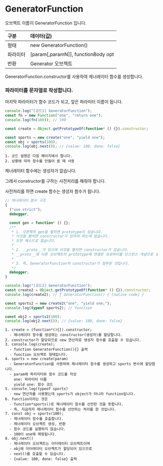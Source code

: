 # GeneratorFunction

오브젝트 이름이 GeneratorFunction 입니다.

| 구분     | 데이터(값)                         |
| :------- | :--------------------------------- |
| 형태     | new GeneratorFunction()            |
| 파라미터 | [param[,paramN]], functionBody opt |
| 반환     | Generator 오브젝트                 |

GeneratorFunction.constructor를 사용하여 제너레이터 함수를 생성합니다.

### 파라미터를 문자열로 작성합니다.

마지막 파라미터가 함수 코드가 되고, 앞은 파라미터 이름이 됩니다.

```js
console.log("[코드1] GeneratorFunction");
const fn = new Function("one", "return one");
console.log(fn(100)); // 100

const create = Object.getPrototypeOf(function* () {}).constructor;

const sports = new create("one", "yield one");
const obj = sports(100);
console.log(obj.next()); // {value: 100, done: false}
```

    1. 코드 설명은 다음 페이지에서 합니다.
    2. 상황에 따라 함수를 만들어 쓸 때 사용

제너레이터 함수에는 생성자가 없습니다.

그래서 constructor를 구하는 사전처리를 해줘야 합니다.

사전처리를 하면 create 함수는 생성자 함수가 됩니다.

```js
// 제너레이터 함수 구조
{
  ("use strict");
  debugger;

  const gen = function* () {};
  /**
   * 1. 오른쪽의 gen을 펼치면 prototype이 있습니다.
   * 이것을 펼치면 constructor가 있어야 하는데 없습니다.
   * 또한 메소드로 없습니다.
   *
   * 2. __proto__가 있으며 이것을 펼치면 constructor가 있습니다.
   * __proto__에 다른 오브젝트의 prototype에 연결된 프로퍼티를 인스턴스 개념으로 생성하여 첨부한 것이 표시됩니다.
   *
   * 3. 즉, GeneratorFunction의 constructor가 첨부된 것입니다.
   */
  debugger;
}
```

```js
console.log("[코드2] GeneratorFunction");
const create2 = Object.getPrototypeOf(function* () {}).constructor;
console.log(create2); // ƒ GeneratorFunction() { [native code] }

const sports2 = new create2("one", "yield one;");
console.log(typeof sports2); // function

const obj2 = sports2(100);
console.log(obj2.next()); // {value: 100, done: false}
```

    1. create = (function*(){}).constructor;
      - 제너레이터 함수를 생성하는 constructor(생성자)를 할당합니다.
    2. constructor가 할당되므로 new 연산자로 생성자 함수를 호출할 수 있습니다.
    3. console.log(create);
      - function GeneratorFunction(){} 출력
      - function 오브젝트 형태입니다.
    4. sports = new create(param)
      - GeneratorFunction을 사용하여 제너레이터 함수를 생성하고 sports 변수에 할당합니다.
      - param에 파리미터와 함수 코드를 작성
        one: 파라미터 이름
        yield one: 함수 코드
    5. console.log(typeof sports)
      - new 연산자를 사용했는데 sports가 object가 아니라 function입니다.
    6. function이라는 것은
      - function*sports()로 제너레이터 함수를 선언한 것을 뜻합니다.
      - 즉, 지금까지 제너레이터 함수를 선언하는 처리를 한 것입니다.
    7. const obj = sports(100);
      - 제너레이터 함수를 호출합니다.
      - 제너레이터 오브젝트 생성, 반환
      - 함수 코드를 실행하지 않습니다.
      - 100이 one에 매핑됩니다.
    8. obj.next()
      - 제너레이터 오브젝트는 이터레이터 오브젝트이며
      - obj에 이터레이터 오브젝트가 할당되어 있으므로
      - next()를 호출할 수 있습니다.
      - {value: 100, done: false} 출력
